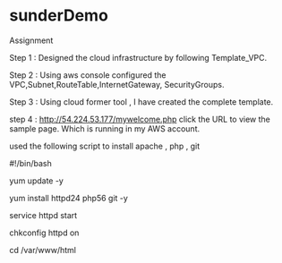 # sunderDemo
Assignment 

Step 1 : Designed the cloud infrastructure by following Template_VPC.


Step 2 : Using aws console configured the VPC,Subnet,RouteTable,InternetGateway, SecurityGroups.


Step 3 : Using cloud former tool , I have created the complete template.


step 4 : http://54.224.53.177/mywelcome.php  click the URL to view the sample page. Which is running in my AWS account.


used the following script to install apache , php , git 


#!/bin/bash

yum update -y

yum install httpd24 php56 git -y

service httpd start

chkconfig httpd on

cd /var/www/html



